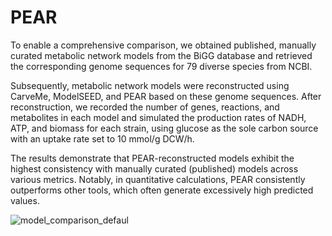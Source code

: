 # PEAR


To enable a comprehensive comparison, we obtained published, manually curated metabolic network models from the BiGG database and retrieved the corresponding genome sequences for 79 diverse species from NCBI.

Subsequently, metabolic network models were reconstructed using CarveMe, ModelSEED, and PEAR based on these genome sequences. After reconstruction, we recorded the number of genes, reactions, and metabolites in each model and simulated the production rates of NADH, ATP, and biomass for each strain, using glucose as the sole carbon source with an uptake rate set to 10 mmol/g DCW/h.

The results demonstrate that PEAR-reconstructed models exhibit the highest consistency with manually curated (published) models across various metrics. Notably, in quantitative calculations, PEAR consistently outperforms other tools, which often generate excessively high predicted values.


![model_comparison_defaul](https://github.com/user-attachments/assets/1eb13be5-d944-4b3d-b04d-29c77d47ad97)


